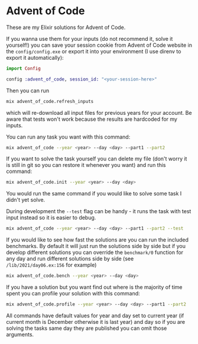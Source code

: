 # Advent of Code

These are my Elixir solutions for Advent of Code.

If you wanna use them for your inputs (do not recommend it, solve it yourself!)
you can save your session cookie from Advent of Code website in the `config/config.exe` or export
it into your environment (I use direnv to export it automatically):

```elixir
import Config

config :advent_of_code, session_id: "<your-session-here>"
```

Then you can run

```bash
mix advent_of_code.refresh_inputs
```

which will re-download all input files for previous years for your account. Be
aware that tests won't work because the results are hardcoded for my inputs.

You can run any task you want with this command:

```bash
mix advent_of_code --year <year> --day <day> --part1 --part2
```

If you want to solve the task yourself you can delete my file (don't worry it
is still in git so you can restore it whenever you want) and run this command:

```bash
mix advent_of_code.init --year <year> --day <day>
```

You would run the same command if you would like to solve some task I didn't yet
solve.

During development the `--test` flag can be handy - it runs the task with test
input instead so it is easier to debug.

```bash
mix advent_of_code --year <year> --day <day> --part1 --part2 --test
```

If you would like to see how fast the solutions are you can run the included
benchmarks. By default it will just run the solutions side by side but if you
develop different solutions you can override the `benchmark/0` function for any
day and run different solutions side by side (see `/lib/2021/day06.ex:156` for
example)

```bash
mix advent_of_code.bench --year <year> --day <day>
```

If you have a solution but you want find out where is the majority of time spent you can profile
your solution with this command:

```bash
mix advent_of_code.profile --year <year> --day <day> --part1 --part2
```

All commands have default values for year and day set to current year (if current month is
December otherwise it is last year) and day so if you are solving the tasks same day they are
published you can omit those arguments.
